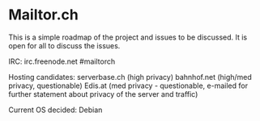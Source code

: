 Mailtor.ch
==

This is a simple roadmap of the project and issues to be discussed. It is open for all to discuss the issues.


IRC: irc.freenode.net #mailtorch


Hosting candidates:
serverbase.ch (high privacy)
bahnhof.net (high/med privacy, questionable)
Edis.at (med privacy - questionable, e-mailed for further statement about privacy of the server and traffic)

Current OS decided: Debian
